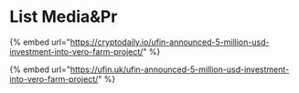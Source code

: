 # List Media&Pr

{% embed url="https://cryptodaily.io/ufin-announced-5-million-usd-investment-into-vero-farm-project/" %}

{% embed url="https://ufin.uk/ufin-announced-5-million-usd-investment-into-vero-farm-project/" %}





